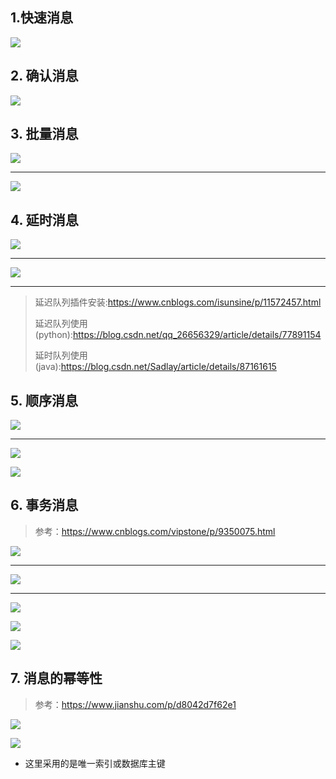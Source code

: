 ## 1.快速消息

![](./img/快速消息.png)

## 2. 确认消息

![](./img/确认消息发送.png)

## 3. 批量消息

![](./img/批量消息1.png)

---

![](./img/批量消息2.png)

## 4. 延时消息

![](./img/消息延迟发送1.png)

---

![](./img/延时消息场景.png)

---

> 延迟队列插件安装:https://www.cnblogs.com/isunsine/p/11572457.html
>
> 延迟队列使用(python):https://blog.csdn.net/qq_26656329/article/details/77891154
>
> 延时队列使用(java):https://blog.csdn.net/Sadlay/article/details/87161615
>
> 

## 5. 顺序消息

![](./img/顺序消息1.png)

-----

![](./img/顺序消息2.png)

![](./img/顺序消息3.png)

## 6. 事务消息

> 参考：https://www.cnblogs.com/vipstone/p/9350075.html

![](./img/事务消息1.png)

---

![](./img/事务消息2.png)

---

![](./img/事务消息3.png)

![](./img/事务消息4.png)

![](./img/事务消息5.png)

## 7. 消息的幂等性

> 参考：https://www.jianshu.com/p/d8042d7f62e1

![](./img/消息幂等.png)

![](./img/消息幂等2.png)

- 这里采用的是唯一索引或数据库主键